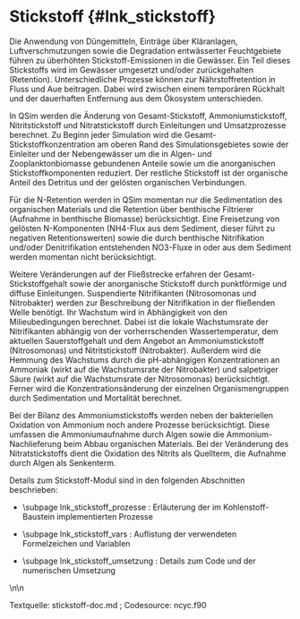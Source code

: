 Stickstoff {#lnk_stickstoff}
=======================

Die Anwendung von Düngemitteln, Einträge über Kläranlagen, Luftverschmutzungen 
sowie die Degradation entwässerter Feuchtgebiete führen zu überhöhten 
Stickstoff-Emissionen in die Gewässer. Ein Teil dieses Stickstoffs wird im 
Gewässer umgesetzt und/oder zurückgehalten (Retention). Unterschiedliche Prozesse 
können zur Nährstoffretention in Fluss und Aue beitragen. Dabei wird zwischen 
einem temporären Rückhalt und der dauerhaften Entfernung aus dem Ökosystem 
unterschieden. 

In QSim werden die Änderung von Gesamt-Stickstoff, Ammoniumstickstoff, 
Nitritstickstoff und Nitratstickstoff durch Einleitungen und Umsatzprozesse 
berechnet. Zu Beginn jeder Simulation wird die Gesamt-Stickstoffkonzentration am 
oberen Rand des Simulationsgebietes sowie der Einleiter und der Nebengewässer um 
die in Algen- und Zooplanktonbiomasse gebundenen Anteile sowie um die anorganischen
Stickstoffkomponenten reduziert. Der restliche Stickstoff ist der organische Anteil 
des Detritus und der gelösten organischen Verbindungen.

Für die N-Retention werden in QSim momentan nur die 
Sedimentation des organischen Materials und die Retention über benthische 
Filtrierer (Aufnahme in benthische Biomasse) berücksichtigt.
Eine Freisetzung von gelösten N-Komponenten (NH4-Flux aus dem Sediment, dieser führt 
zu negativen Retentionswerten) sowie die durch benthische Nitrifikation und/oder 
Denitrifikation entstehenden NO3-Fluxe in oder aus dem Sediment werden momentan
nicht berücksichtigt. 

Weitere Veränderungen auf der Fließstrecke erfahren der Gesamt-Stickstoffgehalt 
sowie der anorganische Stickstoff durch punktförmige und diffuse Einleitungen. 
Suspendierte Nitrifikanten (Nitrosomonas und Nitrobakter) 
werden zur Beschreibung der Nitrifikation in der fließenden Welle benötigt. 
Ihr Wachstum wird in Abhängigkeit von den Milieubedingungen berechnet. 
Dabei ist die lokale Wachstumsrate 
der Nitrifikanten abhängig von der vorherrschenden Wassertemperatur, dem aktuellen 
Sauerstoffgehalt und dem Angebot an Ammoniumstickstoff (Nitrosomonas) und 
Nitritstickstoff (Nitrobakter). Außerdem wird die Hemmung des Wachstums durch die 
pH-abhängigen Konzentrationen an Ammoniak (wirkt auf die Wachstumsrate der 
Nitrobakter) und salpetriger Säure (wirkt auf die Wachstumsrate der Nitrosomonas) 
berücksichtigt. Ferner wird die Konzentrationsänderung der einzelnen 
Organismengruppen durch Sedimentation und Mortalität berechnet.

Bei der Bilanz des Ammoniumstickstoffs werden neben der bakteriellen Oxidation 
von Ammonium noch andere Prozesse berücksichtigt. Diese umfassen die 
Ammoniumaufnahme durch Algen sowie die Ammonium-Nachlieferung 
beim Abbau organischen Materials. 
Bei der Veränderung des Nitratstickstoffs dient die Oxidation des Nitrits als 
Quellterm, die Aufnahme durch Algen als Senkenterm.


Details zum Stickstoff-Modul sind in den folgenden Abschnitten beschrieben:

- \subpage lnk_stickstoff_prozesse : Erläuterung der im Kohlenstoff-Baustein 
implementierten Prozesse 

- \subpage lnk_stickstoff_vars : Auflistung der verwendeten Formelzeichen und Variablen 

- \subpage lnk_stickstoff_umsetzung : Details zum Code und der numerischen Umsetzung 

\n\n

Textquelle: stickstoff-doc.md ; Codesource: ncyc.f90
